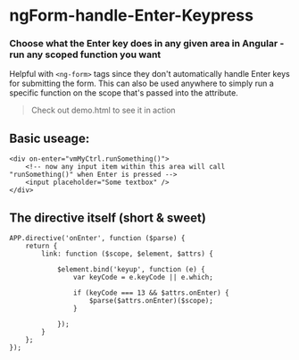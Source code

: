# ngForm-handle-Enter-Keypress

### Choose what the Enter key does in any given area in Angular - run any scoped function you want

Helpful with `<ng-form>` tags since they don't automatically handle Enter keys for submitting the form.
This can also be used anywhere to simply run a specific function on the scope that's passed into the attribute.

>  Check out demo.html to see it in action

## Basic useage:

    <div on-enter="vmMyCtrl.runSomething()">
        <!-- now any input item within this area will call "runSomething()" when Enter is pressed -->
        <input placeholder="Some textbox" /> 
    </div>


## The directive itself (short & sweet)

    APP.directive('onEnter', function ($parse) {
        return {
            link: function ($scope, $element, $attrs) {

                $element.bind('keyup', function (e) {
                    var keyCode = e.keyCode || e.which;

                    if (keyCode === 13 && $attrs.onEnter) {
                        $parse($attrs.onEnter)($scope);
                    }

                });
            }
        };
    });


